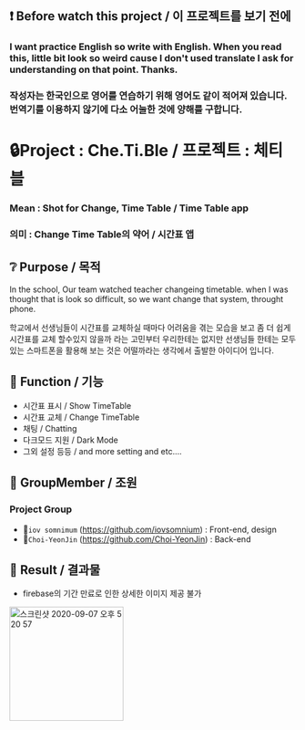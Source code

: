 ## ❗ Before watch this project / 이 프로젝트를 보기 전에
### I want practice English so write with English. When you read this, little bit look so weird cause I don't used translate I ask for understanding on that point. Thanks.
### 작성자는 한국인으로 영어를 연습하기 위해 영어도 같이 적어져 있습니다. 번역기를 이용하지 않기에 다소 어눌한 것에 양해를 구합니다.

# 🔒Project : Che.Ti.Ble / 프로젝트 : 체티블
### Mean : Shot for Change, Time Table / Time Table app
### 의미 : Change Time Table의 약어 / 시간표 앱

## ❔ Purpose / 목적
In the school, Our team watched teacher changeing timetable. when I was thought that is look so difficult, so we want change that system, throught phone.

학교에서 선생님들이 시간표를 교체하실 때마다 어려움을 겪는 모습을 보고 좀 더 쉽게 시간표를 교체 할수있지 않을까 라는 고민부터 우리한테는 없지만 선생님들 한테는 모두 있는 스마트폰을 활용해 보는 것은 어떨까라는 생각에서 출발한 아이디어 입니다.
  

## 🎁 Function / 기능
- 시간표 표시 / Show TimeTable
- 시간표 교체 / Change TimeTable
- 채팅 / Chatting
- 다크모드 지원 / Dark Mode
- 그외 설정 등등 / and more setting and etc....

## 👏 GroupMember / 조원
### Project Group
- 🧑`iov somnimum` (https://github.com/iovsomnium) : Front-end, design
- 👩`Choi-YeonJin` (https://github.com/Choi-YeonJin) : Back-end 

## 🤔 Result / 결과물
- firebase의 기간 만료로 인한 상세한 이미지 제공 불가
<img width="200" alt="스크린샷 2020-09-07 오후 5 20 57" src="https://user-images.githubusercontent.com/51693390/92365477-daced880-f12e-11ea-8014-ab21f82adf53.png">
